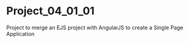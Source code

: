 # Project_04_01_01

Project to merge an EJS project with AngularJS to create a Single Page Application